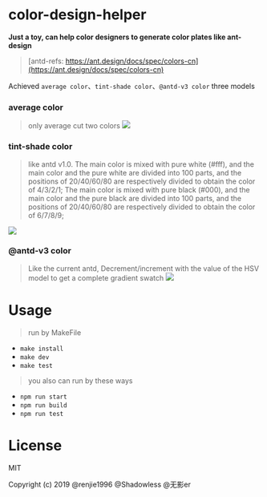 # color-design-helper

**Just a toy, can help color designers to generate color plates like ant-design**

> [antd-refs: https://ant.design/docs/spec/colors-cn](https://ant.design/docs/spec/colors-cn)

Achieved `average color`、`tint-shade color`、`@antd-v3 color` three models

### average color
> only average cut two colors
![](https://user-images.githubusercontent.com/25033420/50901149-4b04f280-1452-11e9-9a37-9d2d59817302.png)

### tint-shade color
> like antd v1.0. The main color is mixed with pure white (#fff), and the main color and the pure white are divided into 100 parts, and the positions of 20/40/60/80 are respectively divided to obtain the color of 4/3/2/1;
> The main color is mixed with pure black (#000), and the main color and the pure black are divided into 100 parts, and the positions of 20/40/60/80 are respectively divided to obtain the color of 6/7/8/9;

![](https://user-images.githubusercontent.com/25033420/50901164-4e987980-1452-11e9-9f04-2751dbe805d7.png)

### @antd-v3 color
> Like the current antd, Decrement/increment with the value of the HSV model to get a complete gradient swatch
![](https://user-images.githubusercontent.com/25033420/50901171-522c0080-1452-11e9-99ee-79ed1676a1cc.png)

# Usage
> run by MakeFile
- `make install`
- `make dev`
- `make test`
> you also can run by these ways
- `npm run start`
- `npm run build`
- `npm run test`

# License

MIT

Copyright (c) 2019 @renjie1996 @Shadowless @无影er